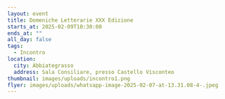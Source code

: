 ```yaml
---
layout: event
title: Domeniche Letterarie XXX Edizione
starts_at: 2025-02-09T10:30:00
ends_at: ""
all_day: false
tags:
  - Incontro
location:
  city: Abbiategrasso
  address: Sala Consiliare, presso Castello Visconteo
thumbnail: images/uploads/incontro1.png
flyer: images/uploads/whatsapp-image-2025-02-07-at-13.31.08-4-.jpeg
---
```


